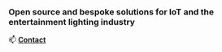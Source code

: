 ### Open source and bespoke solutions for IoT and the entertainment lighting industry  
📫 **[Contact](mailto:hello@gobo.ws?subject=gobo.ws%20contact)**
